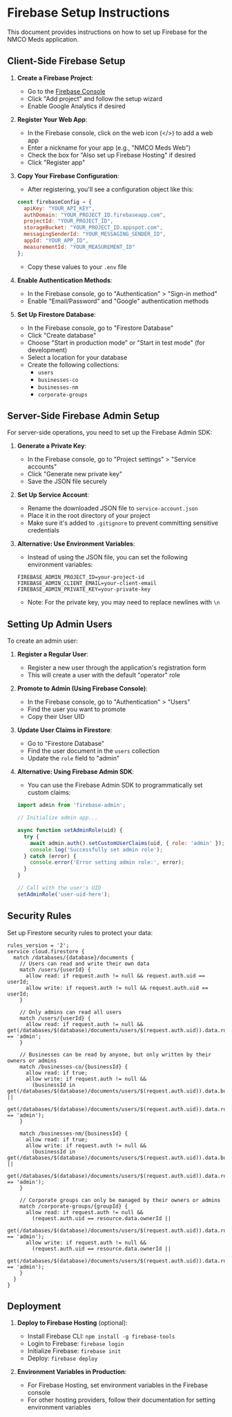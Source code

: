 # Firebase Setup Instructions

This document provides instructions on how to set up Firebase for the NMCO Meds application.

## Client-Side Firebase Setup

1. **Create a Firebase Project**:
   - Go to the [Firebase Console](https://console.firebase.google.com/)
   - Click "Add project" and follow the setup wizard
   - Enable Google Analytics if desired

2. **Register Your Web App**:
   - In the Firebase console, click on the web icon (</>) to add a web app
   - Enter a nickname for your app (e.g., "NMCO Meds Web")
   - Check the box for "Also set up Firebase Hosting" if desired
   - Click "Register app"

3. **Copy Your Firebase Configuration**:
   - After registering, you'll see a configuration object like this:
   ```javascript
   const firebaseConfig = {
     apiKey: "YOUR_API_KEY",
     authDomain: "YOUR_PROJECT_ID.firebaseapp.com",
     projectId: "YOUR_PROJECT_ID",
     storageBucket: "YOUR_PROJECT_ID.appspot.com",
     messagingSenderId: "YOUR_MESSAGING_SENDER_ID",
     appId: "YOUR_APP_ID",
     measurementId: "YOUR_MEASUREMENT_ID"
   };
   ```
   - Copy these values to your `.env` file

4. **Enable Authentication Methods**:
   - In the Firebase console, go to "Authentication" > "Sign-in method"
   - Enable "Email/Password" and "Google" authentication methods

5. **Set Up Firestore Database**:
   - In the Firebase console, go to "Firestore Database"
   - Click "Create database"
   - Choose "Start in production mode" or "Start in test mode" (for development)
   - Select a location for your database
   - Create the following collections:
     - `users`
     - `businesses-co`
     - `businesses-nm`
     - `corporate-groups`

## Server-Side Firebase Admin Setup

For server-side operations, you need to set up the Firebase Admin SDK:

1. **Generate a Private Key**:
   - In the Firebase console, go to "Project settings" > "Service accounts"
   - Click "Generate new private key"
   - Save the JSON file securely

2. **Set Up Service Account**:
   - Rename the downloaded JSON file to `service-account.json`
   - Place it in the root directory of your project
   - Make sure it's added to `.gitignore` to prevent committing sensitive credentials

3. **Alternative: Use Environment Variables**:
   - Instead of using the JSON file, you can set the following environment variables:
   ```
   FIREBASE_ADMIN_PROJECT_ID=your-project-id
   FIREBASE_ADMIN_CLIENT_EMAIL=your-client-email
   FIREBASE_ADMIN_PRIVATE_KEY=your-private-key
   ```
   - Note: For the private key, you may need to replace newlines with `\n`

## Setting Up Admin Users

To create an admin user:

1. **Register a Regular User**:
   - Register a new user through the application's registration form
   - This will create a user with the default "operator" role

2. **Promote to Admin (Using Firebase Console)**:
   - In the Firebase console, go to "Authentication" > "Users"
   - Find the user you want to promote
   - Copy their User UID

3. **Update User Claims in Firestore**:
   - Go to "Firestore Database"
   - Find the user document in the `users` collection
   - Update the `role` field to "admin"

4. **Alternative: Using Firebase Admin SDK**:
   - You can use the Firebase Admin SDK to programmatically set custom claims:
   ```javascript
   import admin from 'firebase-admin';
   
   // Initialize admin app...
   
   async function setAdminRole(uid) {
     try {
       await admin.auth().setCustomUserClaims(uid, { role: 'admin' });
       console.log('Successfully set admin role');
     } catch (error) {
       console.error('Error setting admin role:', error);
     }
   }
   
   // Call with the user's UID
   setAdminRole('user-uid-here');
   ```

## Security Rules

Set up Firestore security rules to protect your data:

```
rules_version = '2';
service cloud.firestore {
  match /databases/{database}/documents {
    // Users can read and write their own data
    match /users/{userId} {
      allow read: if request.auth != null && request.auth.uid == userId;
      allow write: if request.auth != null && request.auth.uid == userId;
    }
    
    // Only admins can read all users
    match /users/{userId} {
      allow read: if request.auth != null && get(/databases/$(database)/documents/users/$(request.auth.uid)).data.role == 'admin';
    }
    
    // Businesses can be read by anyone, but only written by their owners or admins
    match /businesses-co/{businessId} {
      allow read: if true;
      allow write: if request.auth != null && 
        (businessId in get(/databases/$(database)/documents/users/$(request.auth.uid)).data.businessIds.co || 
         get(/databases/$(database)/documents/users/$(request.auth.uid)).data.role == 'admin');
    }
    
    match /businesses-nm/{businessId} {
      allow read: if true;
      allow write: if request.auth != null && 
        (businessId in get(/databases/$(database)/documents/users/$(request.auth.uid)).data.businessIds.nm || 
         get(/databases/$(database)/documents/users/$(request.auth.uid)).data.role == 'admin');
    }
    
    // Corporate groups can only be managed by their owners or admins
    match /corporate-groups/{groupId} {
      allow read: if request.auth != null && 
        (request.auth.uid == resource.data.ownerId || 
         get(/databases/$(database)/documents/users/$(request.auth.uid)).data.role == 'admin');
      allow write: if request.auth != null && 
        (request.auth.uid == resource.data.ownerId || 
         get(/databases/$(database)/documents/users/$(request.auth.uid)).data.role == 'admin');
    }
  }
}
```

## Deployment

1. **Deploy to Firebase Hosting** (optional):
   - Install Firebase CLI: `npm install -g firebase-tools`
   - Login to Firebase: `firebase login`
   - Initialize Firebase: `firebase init`
   - Deploy: `firebase deploy`

2. **Environment Variables in Production**:
   - For Firebase Hosting, set environment variables in the Firebase console
   - For other hosting providers, follow their documentation for setting environment variables 
